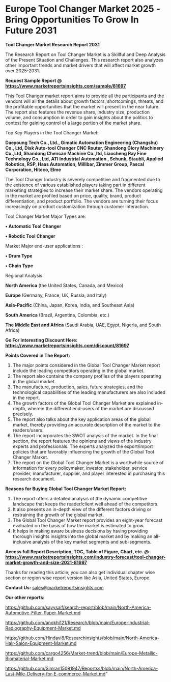  # Europe Tool Changer Market 2025 -Bring Opportunities To Grow In Future 2031

<strong>Tool Changer Market Research Report 2031</strong>

The Research Report on Tool Changer Market is a Skillful and Deep Analysis of the Present Situation and Challenges. This research report also analyzes other important trends and market drivers that will affect market growth over 2025-2031.

<strong>Request Sample Report @ <a href=https://www.marketreportsinsights.com/sample/81697>https://www.marketreportsinsights.com/sample/81697</a></strong>

This Tool Changer market report aims to provide all the participants and the vendors will all the details about growth factors, shortcomings, threats, and the profitable opportunities that the market will present in the near future. The report also features the revenue share, industry size, production volume, and consumption in order to gain insights about the politics to contest for gaining control of a large portion of the market share.

Top Key Players in the Tool Changer Market:

<strong>Daeyoung Tech Co., Ltd., Gimatic Automation Engineering (Changshu) Co., Ltd, Disk Auto-tool Changer CNC Router, Shandong Glory Machinery Co.,Ltd, Shandong Chencan Machine Co.,ltd, Liaocheng Ray Fine Technology Co., Ltd, ATI Industrial Automation , Schunk, Staubli, Applied Robotics, RSP, Haas Automation, Millibar, Zimmer Group, Pascal Corporation, Hiteco, Elme</strong>

The Tool Changer Industry is severely competitive and fragmented due to the existence of various established players taking part in different marketing strategies to increase their market share. The vendors operating in the market are profiled based on price, quality, brand, product differentiation, and product portfolio. The vendors are turning their focus increasingly on product customization through customer interaction.

Tool Changer Market Major Types are:

<strong>• Automatic Tool Changer

• Robotic Tool Changer</strong>

Market Major end-user applications :

<strong>• Drum Type

• Chain Type</strong>

Regional Analysis

</u><strong><b>North America</b></strong> (the United States, Canada, and Mexico)

<strong><b>Europe </b></strong>(Germany, France, UK, Russia, and Italy)

<strong><b>Asia-Pacific</b></strong> (China, Japan, Korea, India, and Southeast Asia)

<strong><b>South America</b></strong> (Brazil, Argentina, Colombia, etc.)

<strong><b>The Middle East and Africa</b></strong> (Saudi Arabia, UAE, Egypt, Nigeria, and South Africa)

<strong>Go For Interesting Discount Here: <a href=https://www.marketreportsinsights.com/discount/81697>https://www.marketreportsinsights.com/discount/81697</a></strong>

<strong>Points Covered in The Report:</strong>
<ol>
  <li>The major points considered in the Global Tool Changer Market report include the leading competitors operating in the global market.</li>
  <li>The report also contains the company profiles of the players operating in the global market.</li>
  <li>The manufacture, production, sales, future strategies, and the technological capabilities of the leading manufacturers are also included in the report.</li>
  <li>The growth factors of the Global Tool Changer Market are explained in-depth, wherein the different end-users of the market are discussed precisely.</li>
  <li>The report also talks about the key application areas of the global market, thereby providing an accurate description of the market to the readers/users.</li>
  <li>The report incorporates the SWOT analysis of the market. In the final section, the report features the opinions and views of the industry experts and professionals. The experts analyzed the export/import policies that are favorably influencing the growth of the Global Tool Changer Market.</li>
  <li>The report on the Global Tool Changer Market is a worthwhile source of information for every policymaker, investor, stakeholder, service provider, manufacturer, supplier, and player interested in purchasing this research document.</li>
</ol>
<strong>Reasons for Buying Global Tool Changer Market Report:</strong>

<ol>
  <li>The report offers a detailed analysis of the dynamic competitive landscape that keeps the reader/client well ahead of the competitors.</li>
  <li>It also presents an in-depth view of the different factors driving or restraining the growth of the global market.</li>
  <li>The Global Tool Changer Market report provides an eight-year forecast evaluated on the basis of how the market is estimated to grow.</li>
  <li>It helps in making aware business decisions by having providing thorough insights insights into the global market and by making an all-inclusive analysis of the key market segments and sub-segments.</li>
</ol>
<strong>Access full Report Description, TOC, Table of Figure, Chart, etc. @ <a href=https://www.marketreportsinsights.com/industry-forecast/tool-changer-market-growth-and-size-2021-81697>https://www.marketreportsinsights.com/industry-forecast/tool-changer-market-growth-and-size-2021-81697</a></strong>


Thanks for reading this article; you can also get individual chapter wise section or region wise report version like Asia, United States, Europe.

<strong>Contact Us:</strong>
sales@marketreportsinsights.com

<strong>Our other reports:</strong>

<a href=https://github.com/sayysaif/search-report/blob/main/North-America-Automotive-Filter-Paper-Market.md>https://github.com/sayysaif/search-report/blob/main/North-America-Automotive-Filter-Paper-Market.md</a>

<a href=https://github.com/anokhi121/Research/blob/main/Europe-Industrial-Radiography-Equipment-Market.md>https://github.com/anokhi121/Research/blob/main/Europe-Industrial-Radiography-Equipment-Market.md</a>

<a href=https://github.com/Hindavi8/Researchinsights/blob/main/North-America-Hair-Salon-Equipment-Market.md>https://github.com/Hindavi8/Researchinsights/blob/main/North-America-Hair-Salon-Equipment-Market.md</a>

<a href=https://github.com/cargo4256/Market-trend/blob/main/Europe-Metallic-Biomaterial-Market.md>https://github.com/cargo4256/Market-trend/blob/main/Europe-Metallic-Biomaterial-Market.md</a>

<a href=https://github.com/Simran15081947/Reportss/blob/main/North-America-Last-Mile-Delivery-for-E-commerce-Market.md>https://github.com/Simran15081947/Reportss/blob/main/North-America-Last-Mile-Delivery-for-E-commerce-Market.md</a>"

